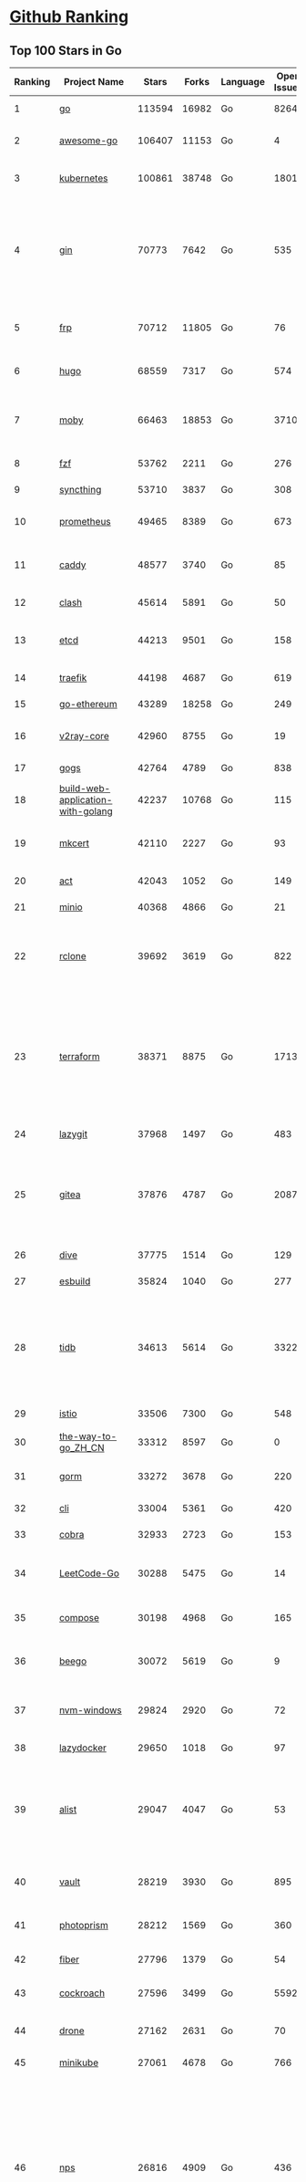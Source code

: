 [Github Ranking](../README.md)
==========

## Top 100 Stars in Go

| Ranking | Project Name | Stars | Forks | Language | Open Issues | Description | Last Commit |
| ------- | ------------ | ----- | ----- | -------- | ----------- | ----------- | ----------- |
| 1 | [go](https://github.com/golang/go) | 113594 | 16982 | Go | 8264 | The Go programming language | 2023-08-15T02:10:11Z |
| 2 | [awesome-go](https://github.com/avelino/awesome-go) | 106407 | 11153 | Go | 4 | A curated list of awesome Go frameworks, libraries and software | 2023-08-14T11:32:10Z |
| 3 | [kubernetes](https://github.com/kubernetes/kubernetes) | 100861 | 38748 | Go | 1801 | Production-Grade Container Scheduling and Management | 2023-08-15T00:22:46Z |
| 4 | [gin](https://github.com/gin-gonic/gin) | 70773 | 7642 | Go | 535 | Gin is a HTTP web framework written in Go (Golang). It features a Martini-like API with much better performance -- up to 40 times faster. If you need smashing performance, get yourself some Gin. | 2023-08-14T22:15:27Z |
| 5 | [frp](https://github.com/fatedier/frp) | 70712 | 11805 | Go | 76 | A fast reverse proxy to help you expose a local server behind a NAT or firewall to the internet. | 2023-08-14T04:00:35Z |
| 6 | [hugo](https://github.com/gohugoio/hugo) | 68559 | 7317 | Go | 574 | The world’s fastest framework for building websites. | 2023-08-15T01:23:51Z |
| 7 | [moby](https://github.com/moby/moby) | 66463 | 18853 | Go | 3710 | Moby Project - a collaborative project for the container ecosystem to assemble container-based systems | 2023-08-14T22:40:56Z |
| 8 | [fzf](https://github.com/junegunn/fzf) | 53762 | 2211 | Go | 276 | :cherry_blossom: A command-line fuzzy finder | 2023-08-14T14:32:56Z |
| 9 | [syncthing](https://github.com/syncthing/syncthing) | 53710 | 3837 | Go | 308 | Open Source Continuous File Synchronization | 2023-08-15T01:21:31Z |
| 10 | [prometheus](https://github.com/prometheus/prometheus) | 49465 | 8389 | Go | 673 | The Prometheus monitoring system and time series database. | 2023-08-15T02:53:35Z |
| 11 | [caddy](https://github.com/caddyserver/caddy) | 48577 | 3740 | Go | 85 | Fast and extensible multi-platform HTTP/1-2-3 web server with automatic HTTPS | 2023-08-14T18:33:18Z |
| 12 | [clash](https://github.com/Dreamacro/clash) | 45614 | 5891 | Go | 50 | A rule-based tunnel in Go. | 2023-08-14T06:59:39Z |
| 13 | [etcd](https://github.com/etcd-io/etcd) | 44213 | 9501 | Go | 158 | Distributed reliable key-value store for the most critical data of a distributed system | 2023-08-15T01:00:50Z |
| 14 | [traefik](https://github.com/traefik/traefik) | 44198 | 4687 | Go | 619 | The Cloud Native Application Proxy | 2023-08-14T13:30:06Z |
| 15 | [go-ethereum](https://github.com/ethereum/go-ethereum) | 43289 | 18258 | Go | 249 | Official Go implementation of the Ethereum protocol | 2023-08-14T21:00:59Z |
| 16 | [v2ray-core](https://github.com/v2ray/v2ray-core) | 42960 | 8755 | Go | 19 | A platform for building proxies to bypass network restrictions. | 2023-08-07T03:53:50Z |
| 17 | [gogs](https://github.com/gogs/gogs) | 42764 | 4789 | Go | 838 | Gogs is a painless self-hosted Git service | 2023-08-15T02:24:27Z |
| 18 | [build-web-application-with-golang](https://github.com/astaxie/build-web-application-with-golang) | 42237 | 10768 | Go | 115 | A golang ebook intro how to build a web with golang | 2023-04-20T09:00:38Z |
| 19 | [mkcert](https://github.com/FiloSottile/mkcert) | 42110 | 2227 | Go | 93 | A simple zero-config tool to make locally trusted development certificates with any names you'd like. | 2023-08-07T07:50:51Z |
| 20 | [act](https://github.com/nektos/act) | 42043 | 1052 | Go | 149 | Run your GitHub Actions locally 🚀 | 2023-08-15T01:33:56Z |
| 21 | [minio](https://github.com/minio/minio) | 40368 | 4866 | Go | 21 | High Performance Object Storage for AI | 2023-08-15T01:50:35Z |
| 22 | [rclone](https://github.com/rclone/rclone) | 39692 | 3619 | Go | 822 | "rsync for cloud storage" - Google Drive, S3, Dropbox, Backblaze B2, One Drive, Swift, Hubic, Wasabi, Google Cloud Storage, Yandex Files | 2023-08-15T02:23:23Z |
| 23 | [terraform](https://github.com/hashicorp/terraform) | 38371 | 8875 | Go | 1713 | Terraform enables you to safely and predictably create, change, and improve infrastructure. It is a source-available tool that codifies APIs into declarative configuration files that can be shared amongst team members, treated as code, edited, reviewed, and versioned. | 2023-08-15T00:42:46Z |
| 24 | [lazygit](https://github.com/jesseduffield/lazygit) | 37968 | 1497 | Go | 483 | simple terminal UI for git commands | 2023-08-14T23:39:02Z |
| 25 | [gitea](https://github.com/go-gitea/gitea) | 37876 | 4787 | Go | 2087 | Git with a cup of tea! Painless self-hosted all-in-one software development service, including Git hosting, code review, team collaboration, package registry and CI/CD | 2023-08-15T02:45:48Z |
| 26 | [dive](https://github.com/wagoodman/dive) | 37775 | 1514 | Go | 129 | A tool for exploring each layer in a docker image | 2023-08-08T00:32:09Z |
| 27 | [esbuild](https://github.com/evanw/esbuild) | 35824 | 1040 | Go | 277 | An extremely fast bundler for the web | 2023-08-14T02:32:15Z |
| 28 | [tidb](https://github.com/pingcap/tidb) | 34613 | 5614 | Go | 3322 | TiDB is an open-source, cloud-native, distributed, MySQL-Compatible database for elastic scale and real-time analytics. Try AI-powered Chat2Query free at : https://tidbcloud.com/free-trial | 2023-08-15T02:59:14Z |
| 29 | [istio](https://github.com/istio/istio) | 33506 | 7300 | Go | 548 | Connect, secure, control, and observe services. | 2023-08-15T02:48:42Z |
| 30 | [the-way-to-go_ZH_CN](https://github.com/unknwon/the-way-to-go_ZH_CN) | 33312 | 8597 | Go | 0 | 《The Way to Go》中文译本，中文正式名《Go 入门指南》 | 2023-08-12T01:54:36Z |
| 31 | [gorm](https://github.com/go-gorm/gorm) | 33272 | 3678 | Go | 220 | The fantastic ORM library for Golang, aims to be developer friendly | 2023-08-11T03:32:08Z |
| 32 | [cli](https://github.com/cli/cli) | 33004 | 5361 | Go | 420 | GitHub’s official command line tool | 2023-08-14T04:19:15Z |
| 33 | [cobra](https://github.com/spf13/cobra) | 32933 | 2723 | Go | 153 | A Commander for modern Go CLI interactions | 2023-08-08T15:58:29Z |
| 34 | [LeetCode-Go](https://github.com/halfrost/LeetCode-Go) | 30288 | 5475 | Go | 14 | ✅ Solutions to LeetCode by Go, 100% test coverage, runtime beats 100% / LeetCode 题解 | 2023-08-01T14:41:22Z |
| 35 | [compose](https://github.com/docker/compose) | 30198 | 4968 | Go | 165 | Define and run multi-container applications with Docker | 2023-08-11T09:29:59Z |
| 36 | [beego](https://github.com/beego/beego) | 30072 | 5619 | Go | 9 | beego is an open-source, high-performance web framework for the Go programming language. | 2023-08-14T06:25:26Z |
| 37 | [nvm-windows](https://github.com/coreybutler/nvm-windows) | 29824 | 2920 | Go | 72 | A node.js version management utility for Windows. Ironically written in Go. | 2023-07-15T23:03:52Z |
| 38 | [lazydocker](https://github.com/jesseduffield/lazydocker) | 29650 | 1018 | Go | 97 | The lazier way to manage everything docker | 2023-08-11T15:27:25Z |
| 39 | [alist](https://github.com/alist-org/alist) | 29047 | 4047 | Go | 53 | 🗂️A file list/WebDAV program that supports multiple storages, powered by Gin and Solidjs. / 一个支持多存储的文件列表/WebDAV程序，使用 Gin 和 Solidjs。 | 2023-08-14T19:40:32Z |
| 40 | [vault](https://github.com/hashicorp/vault) | 28219 | 3930 | Go | 895 | A tool for secrets management, encryption as a service, and privileged access management | 2023-08-15T02:12:22Z |
| 41 | [photoprism](https://github.com/photoprism/photoprism) | 28212 | 1569 | Go | 360 | AI-Powered Photos App for the Decentralized Web 🌈💎✨ | 2023-08-14T13:24:52Z |
| 42 | [fiber](https://github.com/gofiber/fiber) | 27796 | 1379 | Go | 54 | ⚡️ Express inspired web framework written in Go | 2023-08-12T11:09:07Z |
| 43 | [cockroach](https://github.com/cockroachdb/cockroach) | 27596 | 3499 | Go | 5592 | CockroachDB - the open source, cloud-native distributed SQL database. | 2023-08-15T02:30:24Z |
| 44 | [drone](https://github.com/harness/drone) | 27162 | 2631 | Go | 70 | Drone is a Container-Native, Continuous Delivery Platform | 2023-08-11T09:34:12Z |
| 45 | [minikube](https://github.com/kubernetes/minikube) | 27061 | 4678 | Go | 766 | Run Kubernetes locally | 2023-08-15T02:13:47Z |
| 46 | [nps](https://github.com/ehang-io/nps) | 26816 | 4909 | Go | 436 | 一款轻量级、高性能、功能强大的内网穿透代理服务器。支持tcp、udp、socks5、http等几乎所有流量转发，可用来访问内网网站、本地支付接口调试、ssh访问、远程桌面，内网dns解析、内网socks5代理等等……，并带有功能强大的web管理端。a lightweight, high-performance, powerful intranet penetration proxy server, with a powerful web management terminal. | 2023-07-17T03:53:54Z |
| 47 | [consul](https://github.com/hashicorp/consul) | 26776 | 4358 | Go | 1088 | Consul is a distributed, highly available, and data center aware solution to connect and configure applications across dynamic, distributed infrastructure. | 2023-08-15T01:00:00Z |
| 48 | [echo](https://github.com/labstack/echo) | 26304 | 2176 | Go | 52 | High performance, minimalist Go web framework | 2023-08-12T06:01:30Z |
| 49 | [portainer](https://github.com/portainer/portainer) | 26250 | 2219 | Go | 312 | Making Docker and Kubernetes management easy. | 2023-08-14T16:46:44Z |
| 50 | [influxdb](https://github.com/influxdata/influxdb) | 25965 | 3411 | Go | 1732 | Scalable datastore for metrics, events, and real-time analytics | 2023-08-07T08:22:49Z |
| 51 | [kit](https://github.com/go-kit/kit) | 25299 | 2436 | Go | 35 | A standard library for microservices. | 2023-06-13T22:13:23Z |
| 52 | [pocketbase](https://github.com/pocketbase/pocketbase) | 25208 | 1037 | Go | 43 | Open Source realtime backend in 1 file | 2023-08-14T22:25:12Z |
| 53 | [go-zero](https://github.com/zeromicro/go-zero) | 25168 | 3575 | Go | 305 | A cloud-native Go microservices framework with cli tool for productivity. | 2023-08-15T02:47:01Z |
| 54 | [helm](https://github.com/helm/helm) | 24799 | 6807 | Go | 275 | The Kubernetes Package Manager | 2023-08-14T21:41:06Z |
| 55 | [iris](https://github.com/kataras/iris) | 24247 | 2483 | Go | 86 | The fastest HTTP/2 Go Web Framework. New, modern and easy to learn. Fast development with Code you control. Unbeatable cost-performance ratio :rocket: | 2023-08-14T09:04:03Z |
| 56 | [k3s](https://github.com/k3s-io/k3s) | 24164 | 2112 | Go | 100 | Lightweight Kubernetes | 2023-08-15T00:17:08Z |
| 57 | [viper](https://github.com/spf13/viper) | 23702 | 1944 | Go | 375 | Go configuration with fangs | 2023-08-14T17:43:41Z |
| 58 | [nsq](https://github.com/nsqio/nsq) | 23695 | 2881 | Go | 50 | A realtime distributed messaging platform | 2023-07-16T20:11:26Z |
| 59 | [v2ray-core](https://github.com/v2fly/v2ray-core) | 23517 | 3736 | Go | 41 | A platform for building proxies to bypass network restrictions. | 2023-08-12T01:35:07Z |
| 60 | [faas](https://github.com/openfaas/faas) | 23376 | 1864 | Go | 30 | OpenFaaS - Serverless Functions Made Simple | 2023-08-03T15:08:53Z |
| 61 | [croc](https://github.com/schollz/croc) | 23283 | 997 | Go | 107 | Easily and securely send things from one computer to another :crocodile: :package: | 2023-08-09T09:51:49Z |
| 62 | [ngrok](https://github.com/inconshreveable/ngrok) | 23140 | 4310 | Go | 225 | Introspected tunnels to localhost | 2023-07-09T00:44:48Z |
| 63 | [logrus](https://github.com/sirupsen/logrus) | 23091 | 2265 | Go | 4 | Structured, pluggable logging for Go. | 2023-07-21T15:53:03Z |
| 64 | [docker_practice](https://github.com/yeasy/docker_practice) | 22768 | 5581 | Go | 4 | Learn and understand Docker&Container technologies, with real DevOps practice! | 2023-08-02T00:49:18Z |
| 65 | [go-patterns](https://github.com/tmrts/go-patterns) | 22640 | 2086 | Go | 17 | Curated list of Go design patterns, recipes and idioms | 2023-04-30T11:12:57Z |
| 66 | [hub](https://github.com/mislav/hub) | 22516 | 2403 | Go | 238 | A command-line tool that makes git easier to use with GitHub. | 2023-07-25T10:30:58Z |
| 67 | [milvus](https://github.com/milvus-io/milvus) | 22126 | 2448 | Go | 576 | A cloud-native vector database, storage for next generation AI applications | 2023-08-15T02:51:00Z |
| 68 | [micro](https://github.com/zyedidia/micro) | 21923 | 1135 | Go | 699 | A modern and intuitive terminal-based text editor | 2023-08-09T09:42:29Z |
| 69 | [k9s](https://github.com/derailed/k9s) | 21905 | 1401 | Go | 419 | 🐶 Kubernetes CLI To Manage Your Clusters In Style! | 2023-08-14T23:56:58Z |
| 70 | [lux](https://github.com/iawia002/lux) | 21806 | 2563 | Go | 445 | 👾 Fast and simple video download library and CLI tool written in Go | 2023-08-14T03:08:46Z |
| 71 | [dapr](https://github.com/dapr/dapr) | 21730 | 1699 | Go | 368 | Dapr is a portable, event-driven, runtime for building distributed applications across cloud and edge. | 2023-08-15T01:20:59Z |
| 72 | [vegeta](https://github.com/tsenart/vegeta) | 21662 | 1305 | Go | 53 | HTTP load testing tool and library. It's over 9000! | 2023-08-14T16:32:50Z |
| 73 | [rancher](https://github.com/rancher/rancher) | 21422 | 2858 | Go | 2491 | Complete container management platform | 2023-08-15T00:24:04Z |
| 74 | [k6](https://github.com/grafana/k6) | 21185 | 1111 | Go | 435 | A modern load testing tool, using Go and JavaScript - https://k6.io | 2023-08-14T15:28:55Z |
| 75 | [kratos](https://github.com/go-kratos/kratos) | 21173 | 3873 | Go | 87 | Your ultimate Go microservices framework for the cloud-native era. | 2023-08-15T01:18:55Z |
| 76 | [fyne](https://github.com/fyne-io/fyne) | 21052 | 1185 | Go | 549 | Cross platform GUI toolkit in Go inspired by Material Design | 2023-08-14T21:57:06Z |
| 77 | [restic](https://github.com/restic/restic) | 20919 | 1335 | Go | 386 | Fast, secure, efficient backup program | 2023-08-13T18:49:18Z |
| 78 | [delve](https://github.com/go-delve/delve) | 20899 | 2090 | Go | 94 | Delve is a debugger for the Go programming language. | 2023-08-14T23:34:26Z |
| 79 | [go-micro](https://github.com/go-micro/go-micro) | 20732 | 2309 | Go | 76 | A Go microservices framework | 2023-08-07T08:46:20Z |
| 80 | [harbor](https://github.com/goharbor/harbor) | 20631 | 4430 | Go | 537 | An open source trusted cloud native registry project that stores, signs, and scans content. | 2023-08-15T02:42:54Z |
| 81 | [cli](https://github.com/urfave/cli) | 20548 | 1696 | Go | 34 | A simple, fast, and fun package for building command line apps in Go | 2023-07-23T10:31:07Z |
| 82 | [colly](https://github.com/gocolly/colly) | 20478 | 1631 | Go | 141 | Elegant Scraper and Crawler Framework for Golang | 2023-08-12T05:08:18Z |
| 83 | [filebrowser](https://github.com/filebrowser/filebrowser) | 20459 | 2447 | Go | 94 | 📂 Web File Browser | 2023-08-13T22:17:09Z |
| 84 | [testify](https://github.com/stretchr/testify) | 20356 | 1489 | Go | 257 | A toolkit with common assertions and mocks that plays nicely with the standard library | 2023-08-14T06:46:31Z |
| 85 | [fasthttp](https://github.com/valyala/fasthttp) | 19968 | 1667 | Go | 69 | Fast HTTP package for Go. Tuned for high performance. Zero memory allocations in hot paths. Up to 10x faster than net/http | 2023-08-11T12:58:27Z |
| 86 | [learn-go-with-tests](https://github.com/quii/learn-go-with-tests) | 19928 | 2621 | Go | 36 | Learn Go with test-driven development | 2023-08-01T05:46:15Z |
| 87 | [loki](https://github.com/grafana/loki) | 19780 | 2867 | Go | 989 | Like Prometheus, but for logs. | 2023-08-15T00:47:10Z |
| 88 | [websocket](https://github.com/gorilla/websocket) | 19623 | 3378 | Go | 28 | Package gorilla/websocket is a fast, well-tested and widely used WebSocket implementation for Go. | 2023-07-30T18:23:15Z |
| 89 | [dgraph](https://github.com/dgraph-io/dgraph) | 19519 | 1478 | Go | 201 | The high-performance database for modern applications | 2023-08-14T21:49:48Z |
| 90 | [zap](https://github.com/uber-go/zap) | 19333 | 1372 | Go | 95 | Blazing fast, structured, leveled logging in Go. | 2023-08-15T00:48:48Z |
| 91 | [bubbletea](https://github.com/charmbracelet/bubbletea) | 19303 | 607 | Go | 41 | A powerful little TUI framework 🏗 | 2023-08-13T00:18:02Z |
| 92 | [mux](https://github.com/gorilla/mux) | 18970 | 1796 | Go | 14 | Package gorilla/mux is a powerful HTTP router and URL matcher for building Go web servers with 🦍 | 2023-08-02T16:35:18Z |
| 93 | [podman](https://github.com/containers/podman) | 18750 | 2029 | Go | 431 | Podman: A tool for managing OCI containers and pods. | 2023-08-15T02:10:25Z |
| 94 | [Cloudreve](https://github.com/cloudreve/Cloudreve) | 18678 | 3110 | Go | 214 | 🌩支持多家云存储的云盘系统 (Self-hosted file management and sharing system, supports multiple storage providers) | 2023-08-14T17:29:51Z |
| 95 | [grpc-go](https://github.com/grpc/grpc-go) | 18607 | 4100 | Go | 116 | The Go language implementation of gRPC. HTTP/2 based RPC | 2023-08-15T00:10:56Z |
| 96 | [trivy](https://github.com/aquasecurity/trivy) | 18316 | 1827 | Go | 138 | Find vulnerabilities, misconfigurations, secrets, SBOM in containers, Kubernetes, code repositories, clouds and more | 2023-08-14T19:05:28Z |
| 97 | [AdGuardHome](https://github.com/AdguardTeam/AdGuardHome) | 18141 | 1515 | Go | 882 | Network-wide ads & trackers blocking DNS server | 2023-08-14T15:53:13Z |
| 98 | [jaeger](https://github.com/jaegertracing/jaeger) | 18086 | 2200 | Go | 333 | CNCF Jaeger, a Distributed Tracing Platform | 2023-08-14T21:27:40Z |
| 99 | [seaweedfs](https://github.com/seaweedfs/seaweedfs) | 18049 | 2017 | Go | 200 | SeaweedFS is a fast distributed storage system for blobs, objects, files, and data lake, for billions of files! Blob store has O(1) disk seek, cloud tiering. Filer supports Cloud Drive, cross-DC active-active replication, Kubernetes, POSIX FUSE mount, S3 API, S3 Gateway, Hadoop, WebDAV, encryption, Erasure Coding. | 2023-08-14T16:07:50Z |
| 100 | [gin-vue-admin](https://github.com/flipped-aurora/gin-vue-admin) | 17987 | 5435 | Go | 32 | 基于vite+vue3+gin搭建的开发基础平台（支持TS,JS混用），集成jwt鉴权，权限管理，动态路由，显隐可控组件，分页封装，多点登录拦截，资源权限，上传下载，代码生成器，表单生成器,chatGPT自动查表等开发必备功能。 | 2023-08-11T09:33:10Z |

